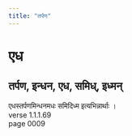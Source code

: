 ```yaml
---
title: "तर्पण"
---
```


# एध
## तर्पण, इन्धन, एध, समिध्, इध्मन्
एधस्तर्पणमिन्धनमधः समिदिध्म इत्यभिन्नार्थाः ।<br />verse 1.1.1.69<br />page 0009

